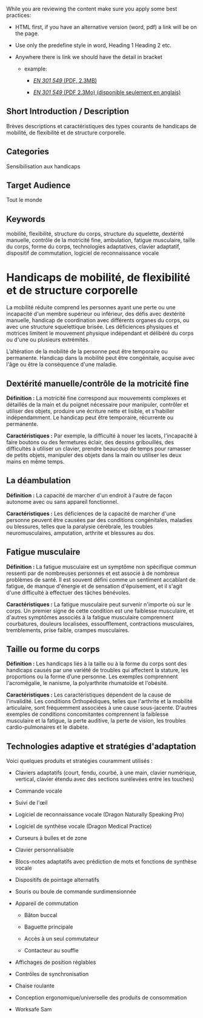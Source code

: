 While you are reviewing the content make sure you apply some best practices:

- HTML first, if you have an alternative version (word, pdf) a link will be on the page.

- Use only the predefine style in word, Heading 1 Heading 2 etc.

- Anywhere there is link we should have the detail in bracket

  - example:

    - [*EN 301 549* (PDF, 2.3MB)](https://www.etsi.org/deliver/etsi_en/301500_301599/301549/03.02.01_60/en_301549v030201p.pdf)

    - [*EN 301 549* (PDF 2.3Mo) (disponible seulement en anglais)](https://www.etsi.org/deliver/etsi_en/301500_301599/301549/03.02.01_60/en_301549v030201p.pdf)

## Short Introduction / Description

Brèves descriptions et caractéristiques des types courants de handicaps de mobilité, de flexibilité et de structure corporelle.

## Categories

Sensibilisation aux handicaps

## Target Audience

Tout le monde

## Keywords

mobilité, flexibilité, structure du corps, structure du squelette, dextérité manuelle, contrôle de la motricité fine, ambulation, fatigue musculaire, taille du corps, forme du corps, technologies adaptatives, clavier adaptatif, dispositif de commutation, logiciel de reconnaissance vocale

# Handicaps de mobilité, de flexibilité et de structure corporelle

La mobilité réduite comprend les personnes ayant une perte ou une incapacité d'un membre supérieur ou inférieur, des défis avec dextérité manuelle, handicap de coordination avec différents organes du corps, ou avec une structure squelettique brisée. Les déficiences physiques et motrices limitent le mouvement physique indépendant et délibéré du corps ou d'une ou plusieurs extrémités.

L’altération de la mobilité de la personne peut être temporaire ou permanente. Handicap dans la mobilité peut être congénitale, acquise avec l'âge ou être la conséquence d'une maladie.

## Dextérité manuelle/contrôle de la motricité fine

**Définition :** La motricité fine correspond aux mouvements complexes et détaillés de la main et du poignet nécessaire pour manipuler, contrôler et utiliser des objets, produire une écriture nette et lisible, et s'habiller indépendamment. Le handicap peut être temporaire, récurrente ou permanente.

**Caractéristiques :** Par exemple, la difficulté à nouer les lacets, l'incapacité à faire boutons ou des fermetures éclair, des dessins gribouillés, des difficultés à utiliser un clavier, prendre beaucoup de temps pour ramasser de petits objets, manipuler des objets dans la main ou utiliser les deux mains en même temps.

## La déambulation

**Définition :** La capacité de marcher d'un endroit à l'autre de façon autonome avec ou sans appareil fonctionnel.

**Caractéristiques :** Les déficiences de la capacité de marcher d'une personne peuvent être causées par des conditions congénitales, maladies ou blessures, telles que la paralysie cérébrale, les troubles neuromusculaires, amputation, arthrite et blessures au dos.

## Fatigue musculaire

**Définition :** La fatigue musculaire est un symptôme non spécifique commun ressenti par de nombreuses personnes et est associé à de nombreux problèmes de santé. Il est souvent défini comme un sentiment accablant de fatigue, de manque d'énergie et de sensation d'épuisement, et il s'agit d'une difficulté à effectuer des tâches bénévoles.

**Caractéristiques :** La fatigue musculaire peut survenir n'importe où sur le corps. Un premier signe de cette condition est une faiblesse musculaire, et d'autres symptômes associés à la fatigue musculaire comprennent courbatures, douleurs localisées, essoufflement, contractions musculaires, tremblements, prise faible, crampes musculaires.

## Taille ou forme du corps

**Définition :** Les handicaps liés à la taille ou à la forme du corps sont des handicaps causés par une variété de troubles qui affectent la stature, les proportions ou la forme d’une personne. Les exemples comprennent l'acromégalie, le nanisme, la polyarthrite rhumatoïde et l'obésité.

**Caractéristiques :** Les caractéristiques dépendent de la cause de l'invalidité. Les conditions Orthopédiques, telles que l'arthrite et la mobilité articulaire, sont fréquemment associées à une cause sous-jacente. D'autres exemples de conditions concomitantes comprennent la faiblesse musculaire et la fatigue, la perte auditive, la perte de vision, les troubles cardio-pulmonaires et le diabète.

## Technologies adaptive et stratégies d'adaptation

Voici quelques produits et stratégies couramment utilisés :

- Claviers adaptatifs (court, fendu, courbé, à une main, clavier numérique, vertical, clavier étendu avec des sections surélevées entre les touches)

- Commande vocale

- Suivi de l'œil

- Logiciel de reconnaissance vocale (Dragon Naturally Speaking Pro)

- Logiciel de synthèse vocale (Dragon Medical Practice)

- Curseurs à bulles et de zone

- Clavier personnalisable

- Blocs-notes adaptatifs avec prédiction de mots et fonctions de synthèse vocale

- Dispositifs de pointage alternatifs

- Souris ou boule de commande surdimensionnée

- Appareil de commutation

  - Bâton buccal

  - Baguette principale

  - Accès à un seul commutateur

  - Contacteur au souffle

- Affichages de position réglables

- Contrôles de synchronisation

- Chaise roulante

- Conception ergonomique/universelle des produits de consommation

- Worksafe Sam
